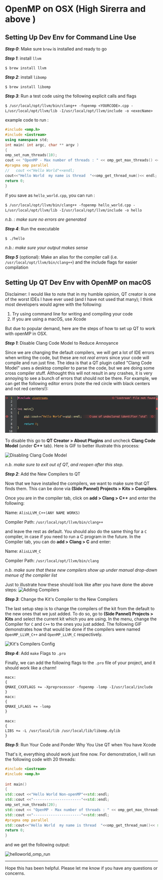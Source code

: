 # OpenMP on OSX (High Sirerra and above )

## Setting Up Dev Env for Command Line Use

***Step 0***: Make sure `brew` is installed and ready to go

***Step 1***: install `llvm` 

`$ brew install llvm`

***Step 2***: install `libomp`

`$ brew install libomp`

***Step 3***: Run a test code using the following explicit calls and flags

`$ /usr/local/opt/llvm/bin/clang++ -fopenmp <YOURCODE>.cpp -L/usr/local/opt/llvm/lib -I/usr/local/opt/llvm/include -o <execName> `

example code to run :
```` C++
#include <omp.h>
#include <iostream>
using namespace std;
int main( int argc, char ** argv )
{
omp_set_num_threads(10);
cout << "OpenMP - Max number of threads : " << omp_get_max_threads() << endl;
#pragma omp parallel
//   cout <<"Hello World"<<endl;
cout<<"Hello World  my name is thread  "<<omp_get_thread_num()<< endl;
return 0;
}
````
if you save as `hello_world.cpp`, you can run :

`$ /usr/local/opt/llvm/bin/clang++ -fopenmp hello_world.cpp -L/usr/local/opt/llvm/lib -I/usr/local/opt/llvm/include -o hello`

*n.b. : make sure no errors are generated* 

***Step 4***: Run the executable

`$ ./hello`

*n.b.: make sure your output makes sense*

***Step 5*** (optional): Make an alias for the compiler call (i.e. `/usr/local/opt/llvm/bin/clang++`) and the include flags for easier compilation

## Setting Up QT Dev Env with OpenMP on macOS

Disclaimer: I would like to note that in my humble opinion, QT creator is one of the worst IDEs I have ever used (and I have not used that many); I think most developers would agree with the following:

1. Try using command line for writing and compiling your code 
1. If you are using a macOS, use Xcode

But due to popular demand, here are the steps of how to set up QT to work with openMP in OSX.

***Step 1***: Disable Clang Code Model to Reduce Annoyance

Since we are changing the default compilers, we will get a lot of IDE errors when writing the code, but these are not *real errors* since your code will compile and run just fine. The idea is that a QT plugin called "Clang Code Model" uses a desktop compiler to parse the code, but we are doing some cross compiler stuff. Althought this will not result in any crashes, it is very annoying to see a bunch of errors that should not be there. For example, we can get the following editor errors (note the red circle with black centers and not red centers!):

![IDE Errors](./Images/Wrong_Errors.png)

To disable this go to **QT Creator > About Plugins** and uncheck **Clang Code Model** (under **C++** tab). Here is GIF to better illustrate this process:

![Disabling Clang Code Model](https://media.giphy.com/media/zdOuHU0usWpKTlPcBT/giphy.gif)


*n.b. make sure to exit out of QT, and reopen after this step.*

***Step 2***: Add the New Compilers to QT

Now that we have installed the compilers, we want to make sure that QT finds them. This can be done via **(Side Pannel) Projects > Kits > Compilers**.

Once you are in the compiler tab, click on **add > Clang > C++** and enter the following:  

Name: `AlisLLVM_C++(ANY NAME WORKS)`

Compiler Path: `/usr/local/opt/llvm/bin/clang++`

and leave the rest as default. You should also do the same thing for a `C` compiler, in case if you need to run a C program in the future. In the Compiler tab, you can do **add > Clang > C** and enter:

Name: `AlisLLVM_C`

Compiler Path: `/usr/local/opt/llvm/bin/clang`

*n.b. make sure that these new compilers show up under manual drop-down menue of the compiler list*


Just to illustrate how these should look like after you have done the above steps:
![Adding Compilers](https://media.giphy.com/media/JltKWRZKDrriRdpVOS/giphy.gif)


***Step 3***: Change the Kit's Compiler to the New Compilers

The last setup step is to change the compilers of the kit from the default to the new ones that we just added. To do so, go to **(Side Pannel) Projects > Kits** and select the current kit which you are using. In the menu, change the Compiler for `C` and `C++` to the ones you just added. The following GIF demonstrates how that would be done if the compilers were named `OpenMP_LLVM_C++` and `OpenMP_LLVM_C` respectively.

![Kit's Compilers Config](https://media.giphy.com/media/mO6GsyzChxAVMa7N73/giphy.gif)

***Step 4***: Add `make` Flags to `.pro`

Finally, we can add the following flags to the `.pro` file of your project, and it should work like a charm!

````
macx: 
{
QMAKE_CXXFLAGS += -Xpreprocessor -fopenmp -lomp -I/usr/local/include
}
macx: 
{
QMAKE_LFLAGS += -lomp
}

macx: 
{
LIBS += -L /usr/local/lib /usr/local/lib/libomp.dylib
}
````

***Step 5***: Run Your Code and Ponder Why You Use QT when You have Xcode

That's it, everything should work just fine now. For demonstration, I will run the following code with 20 threads:

````C++
#include <iostream>
#include <omp.h>

int main()
{
std::cout <<"Hello World Non-openMP"<<std::endl;
std::cout <<"----------------------"<<std::endl;
omp_set_num_threads(20);
std::cout << "OpenMP - Max number of threads : " << omp_get_max_threads() << std::endl;
std::cout <<"----------------------"<<std::endl;
#pragma omp parallel
std::cout<<"Hello World  my name is thread  "<<omp_get_thread_num()<< std::endl;
return 0;
}
````

and we get the following output:


![helloworld_omp_run](https://media.giphy.com/media/RGAIKcEmK1G7n2WNvG/giphy.gif)

--------

Hope this has been helpful. Please let me know if you have any questions or concerns. 

